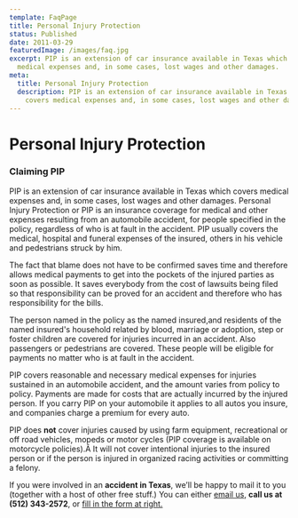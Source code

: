 ```yaml
---
template: FaqPage
title: Personal Injury Protection
status: Published
date: 2011-03-29
featuredImage: /images/faq.jpg
excerpt: PIP is an extension of car insurance available in Texas which covers
  medical expenses and, in some cases, lost wages and other damages.
meta:
  title: Personal Injury Protection
  description: PIP is an extension of car insurance available in Texas which
    covers medical expenses and, in some cases, lost wages and other damages.
---
```

<!--StartFragment-->

# Personal Injury Protection

<!--EndFragment-->

<!--StartFragment-->

### Claiming PIP

PIP is an extension of car insurance available in Texas which covers medical expenses and, in some cases, lost wages and other damages. Personal Injury Protection or PIP is an insurance coverage for medical and other expenses resulting from an automobile accident, for people specified in the policy, regardless of who is at fault in the accident. PIP usually covers the medical, hospital and funeral expenses of the insured, others in his vehicle and pedestrians struck by him.

The fact that blame does not have to be confirmed saves time and therefore allows medical payments to get into the pockets of the injured parties as soon as possible. It saves everybody from the cost of lawsuits being filed so that responsibility can be proved for an accident and therefore who has responsibility for the bills.

The person named in the policy as the named insured,and residents of the named insured's household related by blood, marriage or adoption, step or foster children are covered for injuries incurred in an accident. Also passengers or pedestrians are covered. These people will be eligible for payments no matter who is at fault in the accident.

PIP covers reasonable and necessary medical expenses for injuries sustained in an automobile accident, and the amount varies from policy to policy. Payments are made for costs that are actually incurred by the injured person. If you carry PIP on your automobile it applies to all autos you insure, and companies charge a premium for every auto.

PIP does **not** cover injuries caused by using farm equipment, recreational or off road vehicles, mopeds or motor cycles (PIP coverage is available on motorcycle policies).Â It will not cover intentional injuries to the insured person or if the person is injured in organized racing activities or committing a felony.



If you were involved in an **accident in Texas**, we’ll be happy to mail it to you (together with a host of other free stuff.) You can either [email us](/contact-us/ "Contact Us"), **call us at (512) 343-2572**, or [fill in the form at right.](/faq/personal-injury-protection/)

<!--EndFragment-->